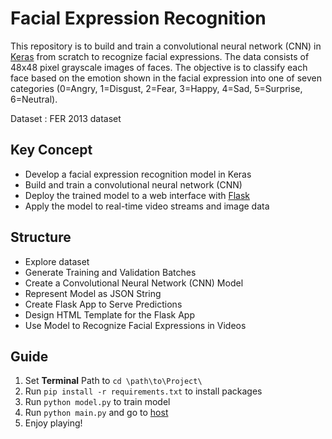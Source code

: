 # Facial Expression Recognition

This repository is to build and train a convolutional neural network (CNN) in [Keras](https://keras.io/) from scratch to recognize facial expressions. The data consists of 48x48 pixel grayscale images of faces. The objective is to classify each face based on the emotion shown in the facial expression into one of seven categories (0=Angry, 1=Disgust, 2=Fear, 3=Happy, 4=Sad, 5=Surprise, 6=Neutral).

Dataset : FER 2013 dataset

## Key Concept
- Develop a facial expression recognition model in Keras
- Build and train a convolutional neural network (CNN)
- Deploy the trained model to a web interface with [Flask](https://flask.palletsprojects.com/en/1.1.x/)
- Apply the model to real-time video streams and image data

## Structure
- Explore dataset
- Generate Training and Validation Batches
- Create a Convolutional Neural Network (CNN) Model
- Represent Model as JSON String
- Create Flask App to Serve Predictions
- Design HTML Template for the Flask App
- Use Model to Recognize Facial Expressions in Videos

## Guide
1. Set **Terminal** Path to `cd \path\to\Project\`
2. Run `pip install -r requirements.txt` to install packages
3. Run `python model.py` to train model
4. Run `python main.py` and go to [host](http://0.0.0.0:5000/)
5. Enjoy playing!
